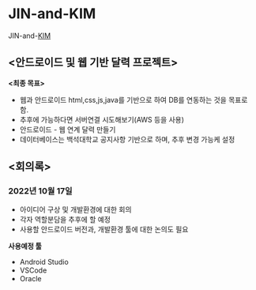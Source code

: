 # JIN-and-KIM 
 JIN-and-[KIM](https://github.com/rlagycks)
## <안드로이드 및 웹 기반 달력 프로젝트>

__<최종 목표>__  
- 웹과 안드로이드 html,css,js,java를 기반으로 하여 DB를 연동하는 것을 목표로 함.
- 추후에 가능하다면 서버연결 시도해보기(AWS 등을 사용)  
- 안드로이드 - 웹 연계 달력 만들기
- 데이터베이스는 백석대학교 공지사항 기반으로 하며, 추후 변경 가능케 설정  

## <회의록>
### 2022년 10월 17일
- 아이디어 구상 및 개발환경에 대한 회의   
- 각자 역할분담을 추후에 할 예정  
- 사용할 안드로이드 버전과, 개발환경 툴에 대한 논의도 필요   

__사용예정 툴__
- Android Studio
- VSCode
- Oracle
